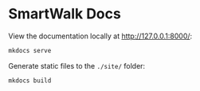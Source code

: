 # SmartWalk Docs

View the documentation locally at http://127.0.0.1:8000/:

```bash
mkdocs serve
```

Generate static files to the `./site/` folder:

```bash
mkdocs build
```
